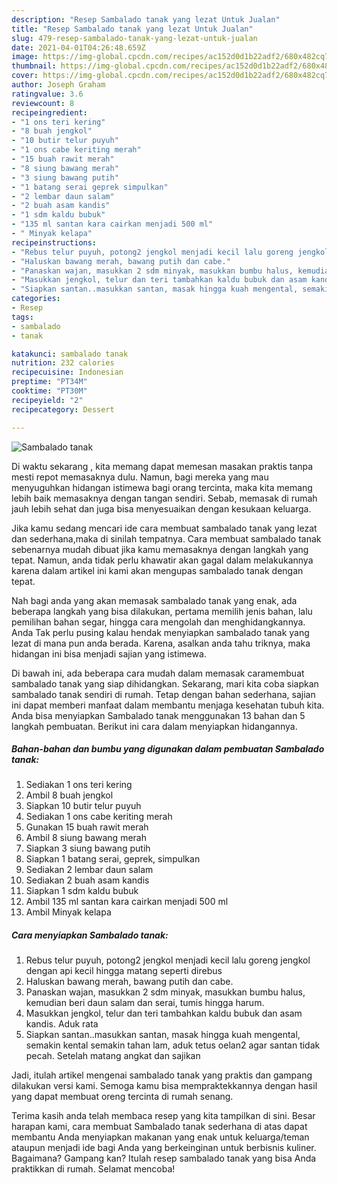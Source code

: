 ```yaml
---
description: "Resep Sambalado tanak yang lezat Untuk Jualan"
title: "Resep Sambalado tanak yang lezat Untuk Jualan"
slug: 479-resep-sambalado-tanak-yang-lezat-untuk-jualan
date: 2021-04-01T04:26:48.659Z
image: https://img-global.cpcdn.com/recipes/ac152d0d1b22adf2/680x482cq70/sambalado-tanak-foto-resep-utama.jpg
thumbnail: https://img-global.cpcdn.com/recipes/ac152d0d1b22adf2/680x482cq70/sambalado-tanak-foto-resep-utama.jpg
cover: https://img-global.cpcdn.com/recipes/ac152d0d1b22adf2/680x482cq70/sambalado-tanak-foto-resep-utama.jpg
author: Joseph Graham
ratingvalue: 3.6
reviewcount: 8
recipeingredient:
- "1 ons teri kering"
- "8 buah jengkol"
- "10 butir telur puyuh"
- "1 ons cabe keriting merah"
- "15 buah rawit merah"
- "8 siung bawang merah"
- "3 siung bawang putih"
- "1 batang serai geprek simpulkan"
- "2 lembar daun salam"
- "2 buah asam kandis"
- "1 sdm kaldu bubuk"
- "135 ml santan kara cairkan menjadi 500 ml"
- " Minyak kelapa"
recipeinstructions:
- "Rebus telur puyuh, potong2 jengkol menjadi kecil lalu goreng jengkol dengan api kecil hingga matang seperti direbus"
- "Haluskan bawang merah, bawang putih dan cabe."
- "Panaskan wajan, masukkan 2 sdm minyak, masukkan bumbu halus, kemudian beri daun salam dan serai, tumis hingga harum."
- "Masukkan jengkol, telur dan teri tambahkan kaldu bubuk dan asam kandis. Aduk rata"
- "Siapkan santan..masukkan santan, masak hingga kuah mengental, semakin kental semakin tahan lam, aduk tetus oelan2 agar santan tidak pecah. Setelah matang angkat dan sajikan"
categories:
- Resep
tags:
- sambalado
- tanak

katakunci: sambalado tanak 
nutrition: 232 calories
recipecuisine: Indonesian
preptime: "PT34M"
cooktime: "PT30M"
recipeyield: "2"
recipecategory: Dessert

---
```



![Sambalado tanak](https://img-global.cpcdn.com/recipes/ac152d0d1b22adf2/680x482cq70/sambalado-tanak-foto-resep-utama.jpg)

Di waktu  sekarang , kita memang dapat memesan masakan praktis tanpa mesti repot memasaknya dulu. Namun, bagi mereka yang mau menyuguhkan hidangan istimewa bagi orang tercinta, maka kita memang lebih baik memasaknya dengan tangan sendiri. Sebab, memasak di rumah jauh lebih sehat dan juga bisa menyesuaikan dengan kesukaan keluarga.

Jika kamu sedang mencari ide cara membuat sambalado tanak yang lezat dan sederhana,maka di sinilah tempatnya. Cara membuat sambalado tanak  sebenarnya mudah dibuat jika kamu memasaknya dengan langkah yang tepat. Namun, anda tidak perlu khawatir akan gagal dalam melakukannya 
karena dalam artikel ini kami akan mengupas sambalado tanak dengan tepat.  



Nah bagi anda yang akan memasak sambalado tanak yang enak, ada beberapa langkah yang bisa dilakukan, pertama memilih jenis bahan, lalu pemilihan bahan segar, hingga cara mengolah dan menghidangkannya. Anda Tak perlu pusing kalau hendak menyiapkan sambalado tanak yang lezat di mana pun anda berada. Karena, asalkan anda  tahu triknya, maka hidangan ini bisa menjadi sajian yang istimewa.

Di bawah ini, ada beberapa cara mudah dalam memasak caramembuat sambalado tanak yang siap dihidangkan. Sekarang, mari kita coba siapkan sambalado tanak sendiri di rumah. Tetap dengan bahan sederhana, sajian ini dapat memberi manfaat dalam membantu menjaga kesehatan tubuh kita. Anda bisa menyiapkan Sambalado tanak menggunakan 13 bahan dan 5 langkah pembuatan. Berikut ini cara dalam menyiapkan hidangannya.

<!--inarticleads1-->

##### Bahan-bahan dan bumbu yang digunakan dalam pembuatan Sambalado tanak:

1. Sediakan 1 ons teri kering
1. Ambil 8 buah jengkol
1. Siapkan 10 butir telur puyuh
1. Sediakan 1 ons cabe keriting merah
1. Gunakan 15 buah rawit merah
1. Ambil 8 siung bawang merah
1. Siapkan 3 siung bawang putih
1. Siapkan 1 batang serai, geprek, simpulkan
1. Sediakan 2 lembar daun salam
1. Sediakan 2 buah asam kandis
1. Siapkan 1 sdm kaldu bubuk
1. Ambil 135 ml santan kara cairkan menjadi 500 ml
1. Ambil  Minyak kelapa




<!--inarticleads2-->

##### Cara menyiapkan Sambalado tanak:

1. Rebus telur puyuh, potong2 jengkol menjadi kecil lalu goreng jengkol dengan api kecil hingga matang seperti direbus
1. Haluskan bawang merah, bawang putih dan cabe.
1. Panaskan wajan, masukkan 2 sdm minyak, masukkan bumbu halus, kemudian beri daun salam dan serai, tumis hingga harum.
1. Masukkan jengkol, telur dan teri tambahkan kaldu bubuk dan asam kandis. Aduk rata
1. Siapkan santan..masukkan santan, masak hingga kuah mengental, semakin kental semakin tahan lam, aduk tetus oelan2 agar santan tidak pecah. Setelah matang angkat dan sajikan




Jadi, itulah artikel mengenai  sambalado tanak  yang praktis dan gampang dilakukan versi kami. Semoga kamu bisa mempraktekkannya dengan hasil yang dapat membuat oreng tercinta di rumah senang. 

Terima kasih anda telah membaca resep yang kita tampilkan di sini. Besar harapan kami, cara membuat  Sambalado tanak sederhana di atas dapat membantu Anda menyiapkan makanan yang enak untuk keluarga/teman ataupun menjadi ide bagi Anda yang berkeinginan untuk berbisnis kuliner. Bagaimana? Gampang kan? Itulah resep sambalado tanak yang bisa Anda praktikkan di rumah. Selamat mencoba!

